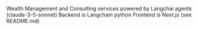 Wealth Management and Consulting services powered by Langchai agents (claude-3-5-sonnet)
Backend is Langchain python
Frontend is Next.js (see README.md)
